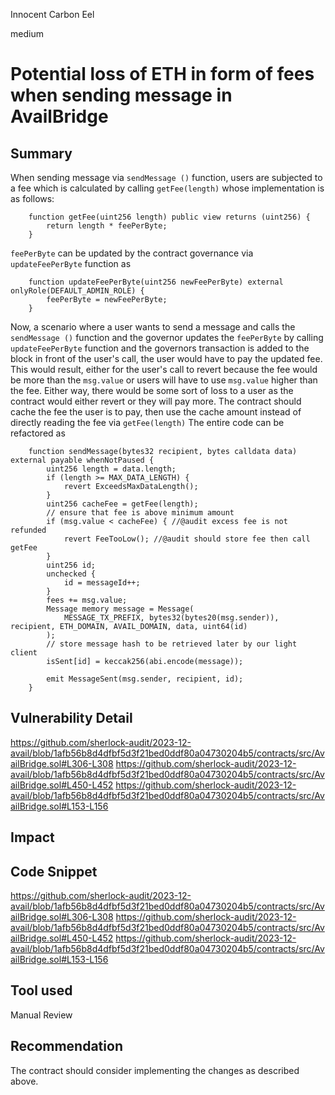 Innocent Carbon Eel

medium

# Potential loss of ETH in form of fees when sending message in AvailBridge

## Summary
When sending message via `sendMessage ()` function, users are subjected to a fee which is calculated by calling `getFee(length)` whose implementation is as follows:
```Solidity
    function getFee(uint256 length) public view returns (uint256) {
        return length * feePerByte;
    }
```
`feePerByte` can be updated by the contract governance via `updateFeePerByte` function as
```Solidity
    function updateFeePerByte(uint256 newFeePerByte) external onlyRole(DEFAULT_ADMIN_ROLE) {
        feePerByte = newFeePerByte;
    }
```
Now, a scenario where a user wants to send a message and calls the `sendMessage ()` function and the governor updates the `feePerByte` by calling `updateFeePerByte` function and the governors transaction is added to the block in front of the user's call, the user would have to pay the updated fee. This would result, either for the user's call to revert because the fee would be more than the `msg.value` or users will have to use `msg.value` higher than the fee. Either way, there would be some sort of loss to a user as the contract would either revert or they will pay more. The contract should cache the fee the user is to pay, then use the cache amount instead of directly reading the fee via `getFee(length)`
The entire code can be refactored as 
```Solidity
    function sendMessage(bytes32 recipient, bytes calldata data) external payable whenNotPaused {
        uint256 length = data.length;
        if (length >= MAX_DATA_LENGTH) {
            revert ExceedsMaxDataLength();
        }
        uint256 cacheFee = getFee(length);
        // ensure that fee is above minimum amount
        if (msg.value < cacheFee) { //@audit excess fee is not refunded
            revert FeeTooLow(); //@audit should store fee then call getFee
        }
        uint256 id;
        unchecked {
            id = messageId++;
        }
        fees += msg.value;
        Message memory message = Message(
            MESSAGE_TX_PREFIX, bytes32(bytes20(msg.sender)), recipient, ETH_DOMAIN, AVAIL_DOMAIN, data, uint64(id)
        );
        // store message hash to be retrieved later by our light client
        isSent[id] = keccak256(abi.encode(message));

        emit MessageSent(msg.sender, recipient, id);
    }

```


## Vulnerability Detail
https://github.com/sherlock-audit/2023-12-avail/blob/1afb56b8d4dfbf5d3f21bed0ddf80a04730204b5/contracts/src/AvailBridge.sol#L306-L308
https://github.com/sherlock-audit/2023-12-avail/blob/1afb56b8d4dfbf5d3f21bed0ddf80a04730204b5/contracts/src/AvailBridge.sol#L450-L452
https://github.com/sherlock-audit/2023-12-avail/blob/1afb56b8d4dfbf5d3f21bed0ddf80a04730204b5/contracts/src/AvailBridge.sol#L153-L156
## Impact

## Code Snippet
https://github.com/sherlock-audit/2023-12-avail/blob/1afb56b8d4dfbf5d3f21bed0ddf80a04730204b5/contracts/src/AvailBridge.sol#L306-L308
https://github.com/sherlock-audit/2023-12-avail/blob/1afb56b8d4dfbf5d3f21bed0ddf80a04730204b5/contracts/src/AvailBridge.sol#L450-L452
https://github.com/sherlock-audit/2023-12-avail/blob/1afb56b8d4dfbf5d3f21bed0ddf80a04730204b5/contracts/src/AvailBridge.sol#L153-L156
## Tool used

Manual Review

## Recommendation
The contract should consider implementing the changes as described above. 